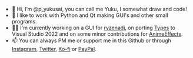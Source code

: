 - 👋 Hi, I’m @p_yukusai, you can call me Yuku, I somewhat draw and code!
- 👀 I like to work with Python and Qt making GUI's and other small programs.
- 👩‍💼 I'm currently working on a GUI for [ryzenadj](https://github.com/FlyGoat/RyzenAdj), on porting [Types](https://github.com/p-yukusai/Types) to Visual Studio 2022 and on some minor contributions for [AnimeEffects](https://github.com/AnimeEffectsDevs/AnimeEffects).
- 📫 You can always PM me or support me in this Github or through [Instagram](https://www.instagram.com/p_yukusai/), [Twitter](https://twitter.com/p_yukusai), [Ko-fi](https://ko-fi.com/yukusai) or [PayPal](https://www.paypal.com/donate?hosted_button_id=N6F62G5H4CF94).
